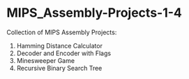 # MIPS_Assembly-Projects-1-4
Collection of MIPS Assembly Projects:
1) Hamming Distance Calculator
2) Decoder and Encoder with Flags
3) Minesweeper Game
4) Recursive Binary Search Tree
